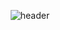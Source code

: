 <div align=center>
  
  ![header](https://capsule-render.vercel.app/api?type=waving&color=0:2C69F6,100:2C69F6&height=300&section=header&text=HwangSB's%20Github&fontSize=45&fontColor=auto)

  
</div>
